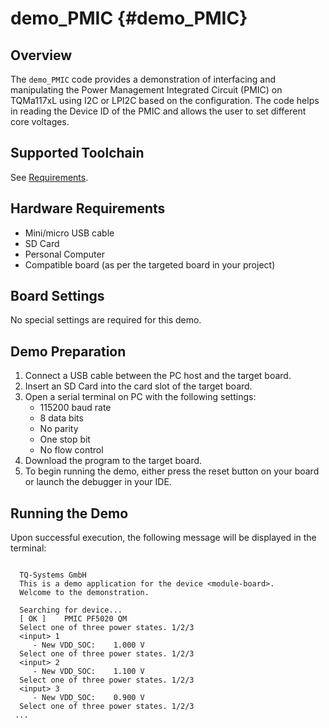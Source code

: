 demo_PMIC {#demo_PMIC}
=========

## Overview
The `demo_PMIC` code provides a demonstration of interfacing and manipulating the Power Management Integrated Circuit (PMIC) on TQMa117xL using I2C or LPI2C based on the configuration. The code helps in reading the Device ID of the PMIC and allows the user to set different core voltages.

## Supported Toolchain
See [Requirements](../../README.md#requirements).

## Hardware Requirements
- Mini/micro USB cable
- SD Card
- Personal Computer
- Compatible board (as per the targeted board in your project)

## Board Settings
No special settings are required for this demo.

## Demo Preparation
1. Connect a USB cable between the PC host and the target board.
2. Insert an SD Card into the card slot of the target board.
3. Open a serial terminal on PC with the following settings:
   - 115200 baud rate
   - 8 data bits
   - No parity
   - One stop bit
   - No flow control
4. Download the program to the target board.
5. To begin running the demo, either press the reset button on your board or launch the debugger in your IDE.

## Running the Demo
Upon successful execution, the following message will be displayed in the terminal:

```

  TQ-Systems GmbH
  This is a demo application for the device <module-board>.
  Welcome to the demonstration.

  Searching for device...
  [ OK ]	PMIC PF5020 QM
  Select one of three power states. 1/2/3
  <input> 1
   	 - New VDD_SOC:    1.000 V
  Select one of three power states. 1/2/3
  <input> 2
   	 - New VDD_SOC:    1.100 V
  Select one of three power states. 1/2/3
  <input> 3
   	 - New VDD_SOC:    0.900 V
  Select one of three power states. 1/2/3
 ...
```
